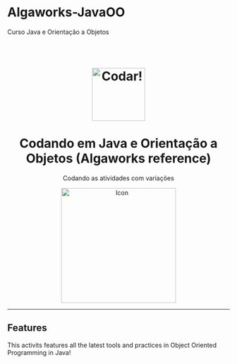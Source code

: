 # Algaworks-JavaOO
Curso Java e Orientação a Objetos
<h1 align="center">
<br>
  <img src="" alt="Codar!" width="120">
<br>
<br>
Codando em Java e Orientação a Objetos (Algaworks reference)
</h1>

<p align="center">Codando as atividades com variações</p>

[//]: # (Add your gifs/images here:)
<div align="center">
  <img src="" alt="Icon" height="260">
</div>

<hr />

## Features
[//]: # (Add the features of your project here:)
This activits features all the latest tools and practices in Object Oriented Programming in Java!
